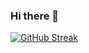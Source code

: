 ### Hi there 👋
[![GitHub Streak](https://streak-stats.demolab.com/?user=mudassar69)](https://git.io/streak-stats)
